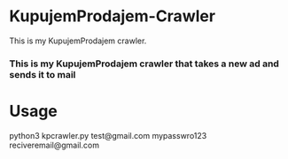 # KupujemProdajem-Crawler
This is my KupujemProdajem crawler.
<h3>This is my KupujemProdajem crawler that takes a new ad and sends it to mail</h3>
<h1> Usage</h1>
python3 kpcrawler.py test@gmail.com mypasswro123 reciveremail@gmail.com
